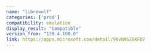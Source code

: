```yaml
---
name: "librewolf"
categories: ['prod']
compatibility: emulation
display_result: "Compatible"
version_from: "139.4.100.0"
link: https://apps.microsoft.com/detail/9NVN9SZ8KFD7
---
```

